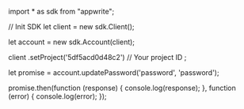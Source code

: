 import * as sdk from "appwrite";

// Init SDK
let client = new sdk.Client();

let account = new sdk.Account(client);

client
    .setProject('5df5acd0d48c2') // Your project ID
;

let promise = account.updatePassword('password', 'password');

promise.then(function (response) {
    console.log(response);
}, function (error) {
    console.log(error);
});